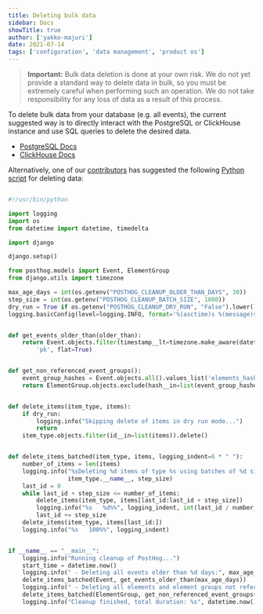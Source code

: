 ```yaml
---
title: Deleting bulk data
sidebar: Docs
showTitle: true
author: ['yakko-majuri']
date: 2021-07-14
tags: ['configuration', 'data management', 'product os']
---
```


> <strong>Important:</strong> Bulk data deletion is done at your own risk. We do not yet provide a standard way to delete data in bulk, so you must be extremely careful when performing such an operation. We do not take responsibility for any loss of data as a result of this process.

To delete bulk data from your database (e.g. all events), the current suggested way is to directly interact with the PostgreSQL or ClickHouse instance and use SQL queries to delete the desired data.

* [PostgreSQL Docs](https://www.postgresql.org/docs/8.2/sql-delete.html)
* [ClickHouse Docs](https://clickhouse.tech/docs/en/sql-reference/statements/alter/delete/)

Alternatively, one of our [contributors](https://github.com/FUSAKLA/) has suggested the following [Python script](https://gist.github.com/FUSAKLA/3f322d478839cabef7ace64a4be9177a) for deleting data:

```python

#!/usr/bin/python

import logging
import os
from datetime import datetime, timedelta

import django

django.setup()

from posthog.models import Event, ElementGroup
from django.utils import timezone

max_age_days = int(os.getenv("POSTHOG_CLEANUP_OLDER_THAN_DAYS", 30))
step_size = int(os.getenv("POSTHOG_CLEANUP_BATCH_SIZE", 1000))
dry_run = True if os.getenv("POSTHOG_CLEANUP_DRY_RUN", "False").lower() in ["true", "yes", "1"] else False
logging.basicConfig(level=logging.INFO, format='%(asctime)s %(message)s', datefmt='%m/%d/%Y %H:%M:%S ')


def get_events_older_than(older_than):
    return Event.objects.filter(timestamp__lt=timezone.make_aware(datetime.now() - timedelta(older_than))).values_list(
        'pk', flat=True)


def get_non_referenced_event_groups():
    event_group_hashes = Event.objects.all().values_list('elements_hash', flat=True)
    return ElementGroup.objects.exclude(hash__in=list(event_group_hashes))


def delete_items(item_type, items):
    if dry_run:
        logging.info("Skipping delete of items in dry run mode...")
        return
    item_type.objects.filter(id__in=list(items)).delete()


def delete_items_batched(item_type, items, logging_indent=6 * " "):
    number_of_items = len(items)
    logging.info("%sDeleting %d items of type %s using batches of %d size:", logging_indent, number_of_items,
                 item_type.__name__, step_size)
    last_id = 0
    while last_id + step_size <= number_of_items:
        delete_items(item_type, items[last_id:last_id + step_size])
        logging.info("%s   %d%%", logging_indent, int(last_id / number_of_items * 100))
        last_id += step_size
    delete_items(item_type, items[last_id:])
    logging.info("%s   100%%", logging_indent)


if __name__ == "__main__":
    logging.info("Running cleanup of PostHog...")
    start_time = datetime.now()
    logging.info(" - Deleting all events older than %d days:", max_age_days)
    delete_items_batched(Event, get_events_older_than(max_age_days))
    logging.info(" - Deleting all elements and element groups not referenced by any event anymore:")
    delete_items_batched(ElementGroup, get_non_referenced_event_groups())
    logging.info("Cleanup finished, total duration: %s", datetime.now() - start_time)
```
